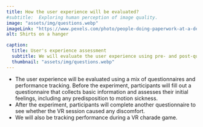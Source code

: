 ```yaml
---
title: How the user experience will be evaluated?
#subtitle:  Exploring human perception of image quality.
image: "assets/img/questions.webp"
imageLink: "https://www.pexels.com/photo/people-doing-paperwork-at-a-desk-8152735/"  
alt: Shirts on a hanger

caption:
  title: User's experience assessment   
  subtitle: We will evaluate the user experience using pre- and post-questionnaires along with tracking participants' performance in a charade game.
  thumbnail: "assets/img/questions.webp"
---
```


* The user experience will be evaluated using a mix of questionnaires and performance tracking. Before the experiment, participants will fill out a questionnaire that collects basic information and assesses their initial feelings, including any predisposition to motion sickness. 
* After the experiment, participants will complete another questionnaire to see whether the VR session caused any discomfort. 
* We will also be tracking performance during a VR charade game.